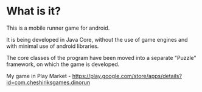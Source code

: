 # What is it?

This is a mobile runner game for android.

It is being developed in Java Core, without the use of game engines and with minimal use of android libraries.

The core classes of the program have been moved into a separate "Puzzle" framework, on which the game is developed.

My game in Play Market - https://play.google.com/store/apps/details?id=com.cheshiriksgames.dinorun
